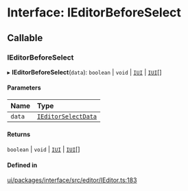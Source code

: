 # Interface: IEditorBeforeSelect

## Callable

### IEditorBeforeSelect

▸ **IEditorBeforeSelect**(`data`): `boolean` \| `void` \| [`IUI`](IUI.md) \| [`IUI`](IUI.md)[]

#### Parameters

| Name | Type |
| :------ | :------ |
| `data` | [`IEditorSelectData`](IEditorSelectData.md) |

#### Returns

`boolean` \| `void` \| [`IUI`](IUI.md) \| [`IUI`](IUI.md)[]

#### Defined in

[ui/packages/interface/src/editor/IEditor.ts:183](https://github.com/leaferjs/leafer-ui/blob/d5b15f5/packages/interface/src/editor/IEditor.ts#L183)
